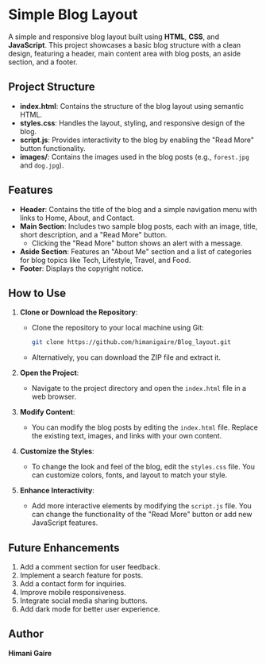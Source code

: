 # Simple Blog Layout

A simple and responsive blog layout built using **HTML**, **CSS**, and **JavaScript**. This project showcases a basic blog structure with a clean design, featuring a header, main content area with blog posts, an aside section, and a footer.

## Project Structure

- **index.html**: Contains the structure of the blog layout using semantic HTML.
- **styles.css**: Handles the layout, styling, and responsive design of the blog.
- **script.js**: Provides interactivity to the blog by enabling the "Read More" button functionality.
- **images/**: Contains the images used in the blog posts (e.g., `forest.jpg` and `dog.jpg`).

## Features

- **Header**: Contains the title of the blog and a simple navigation menu with links to Home, About, and Contact.
- **Main Section**: Includes two sample blog posts, each with an image, title, short description, and a "Read More" button.
  - Clicking the "Read More" button shows an alert with a message.
- **Aside Section**: Features an "About Me" section and a list of categories for blog topics like Tech, Lifestyle, Travel, and Food.
- **Footer**: Displays the copyright notice.

## How to Use

1. **Clone or Download the Repository**:
   - Clone the repository to your local machine using Git:
     ```bash
     git clone https://github.com/himanigaire/Blog_layout.git
     ```
   - Alternatively, you can download the ZIP file and extract it.

2. **Open the Project**:
   - Navigate to the project directory and open the `index.html` file in a web browser.

3. **Modify Content**:
   - You can modify the blog posts by editing the `index.html` file. Replace the existing text, images, and links with your own content.

4. **Customize the Styles**:
   - To change the look and feel of the blog, edit the `styles.css` file. You can customize colors, fonts, and layout to match your style.

5. **Enhance Interactivity**:
   - Add more interactive elements by modifying the `script.js` file. You can change the functionality of the "Read More" button or add new JavaScript features.

## Future Enhancements

1. Add a comment section for user feedback.
2. Implement a search feature for posts.
3. Add a contact form for inquiries.
4. Improve mobile responsiveness.
5. Integrate social media sharing buttons.
6. Add dark mode for better user experience.

## Author

**Himani Gaire**

